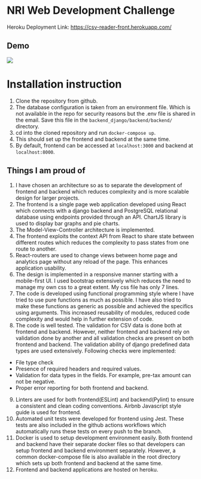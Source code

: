 # NRI Web Development Challenge
Heroku Deployment Link: https://csv-reader-front.herokuapp.com/
## Demo
![](https://github.com/Tez01/webdev-challenge/blob/master/demo.gif)
# Installation instruction
1. Clone the repository from github.
2. The database configuration is taken from an environment file. Which is not available in the repo for security reasons but the .env file is shared in the email. Save this file in the `backend_django/backend/backend/` directory.
3. cd into the cloned repository and run `docker-compose up`.
4. This should set up the frontend and backend at the same time. 
5. By default, frontend can be accessed at `localhost:3000` and backend at `localhost:8000`.

## Things I am proud of
1. I have chosen an architecture so as to separate the development of frontend and backend which reduces complexity and is more scalable design for larger projects. 
2. The frontend is a single page web application developed using React which connects with a django backend and PostgreSQL relational database using endpoints provided through an API. ChartJS library is used to display bar graphs and pie charts.
3. The Model-View-Controller architecture is implemented.
4. The frontend exploits the context API from React to share state between different routes which reduces the complexity to pass states from one route to another.
5. React-routers are used to change views between home page and analytics page without any reload of the page. This enhances application usability.
6. The design is implemented in a responsive manner starting with a mobile-first UI. I used bootstrap extensively  which reduces the need to manage my own css to a great extent. My css file has only 7 lines.
7. The code is developed using functional programming style where I have tried to use pure functions as much as possible. I have also tried to make these functions as generic as possible and achieved the specifics using arguments. This increased reusability of modules, reduced code complexity and would help in further extension of code.
8. The code is well tested. The validation for CSV data is done both at frontend and backend. However, neither frontend and backend rely on validation done by another and all validation checks are present on both frontend and backend. The validation ability of django predefined data types are used extensively. Following checks were implemented:
* File type check
* Presence of required headers and required values.
* Validation for data types in the fields. For example, pre-tax amount can not be negative.
* Proper error reporting for both frontend and backend.
9. Linters are used for both frontend(ESLint) and backend(Pylint) to ensure a consistent and clean coding conventions. Airbnb Javascript style guide is used for frontend.
10. Automated unit tests were developed for frontend using Jest. These tests are also included in the github actions workflows which automatically runs these tests on every push to the branch. 
11. Docker is used to setup development environment easily. Both frontend and backend have their separate docker files so that developers can setup frontend and backend environment separately. However, a common docker-compose file is also available in the root directory which sets up both frontend and backend at the same time.
12. Frontend and backend applications are hosted on heroku.
